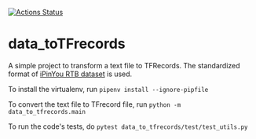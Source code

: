 [![Actions Status](https://img.shields.io/github/workflow/status/apache/arrow/Python?color=orange&label=actions&logo=github&logoColor=orange&style=for-the-badge)](https://github.com/rdolor/data_toTFrecords/actions)

# data_toTFrecords

A simple project to transform a text file to TFRecords.
The standardized format of [iPinYou RTB dataset](https://github.com/wnzhang/make-ipinyou-data) is used.

To install the virtualenv, run `pipenv install --ignore-pipfile`

To convert the text file to TFrecord file, run `python -m data_to_tfrecords.main`

To run the code's tests, do `pytest data_to_tfrecords/test/test_utils.py`
